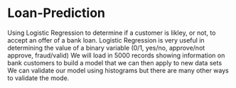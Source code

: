 # Loan-Prediction
 Using Logistic Regression to determine if a customer is likley, 
 or not, to accept an offer of a bank loan.
 Logistic Regression is very useful in determining the value of a binary variable
(0/1, yes/no, approve/not approve, fraud/valid)
 We will load in 5000 records showing information on bank customers 
 to build a model that we can then apply to new data sets
 We can validate our model using histograms but there are many other
 ways to validate the mode.
